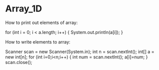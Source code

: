 # Array_1D

How to print out elements of array:

for (int i = 0; i < a.length; i++) {
            System.out.println(a[i]);
        }

How to write elements to array:

Scanner scan = new Scanner(System.in);
        int n = scan.nextInt();
        int[] a = new int[n];
        for (int i=0;i<n;i++) {
            int num = scan.nextInt();
            a[i]=num;
        }
        scan.close();
